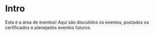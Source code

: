 # Intro

Esta é a área de eventos! Aqui são discutidos os eventos, postados os certificados e planejados eventos futuros.
